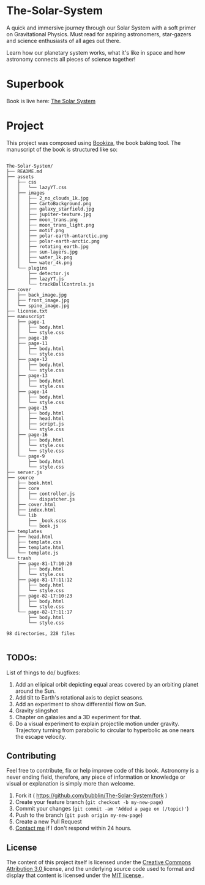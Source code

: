 # The-Solar-System
A quick and immersive journey through our Solar System with a soft primer on Gravitational Physics. Must read for aspiring astronomers, star-gazers and science enthusiasts of all ages out there. 

Learn how our planetary system works, what it's like in space and how astronomy connects all pieces of science together!
# Superbook

Book is live here: [The Solar System](https://bubbl.in/cover/the-solar-system-by-marvin-danig)

# Project
This project was composed using [Bookiza](http://bookiza.io), the book baking tool. The manuscript of the book is structured like so:


```

The-Solar-System/
├── README.md
├── assets
│   ├── css
│   │   └── lazyYT.css
│   ├── images
│   │   ├── 2_no_clouds_1k.jpg
│   │   ├── CartoBackground.png
│   │   ├── galaxy_starfield.jpg
│   │   ├── jupiter-texture.jpg
│   │   ├── moon_trans.png
│   │   ├── moon_trans_light.png
│   │   ├── motif.png
│   │   ├── polar-earth-antarctic.png
│   │   ├── polar-earth-arctic.png
│   │   ├── rotating_earth.jpg
│   │   ├── sun-layers.jpg
│   │   ├── water_1k.png
│   │   └── water_4k.png
│   └── plugins
│       ├── detector.js
│       ├── lazyYT.js
│       └── trackBallControls.js
├── cover
│   ├── back_image.jpg
│   ├── front_image.jpg
│   └── spine_image.jpg
├── license.txt
├── manuscript
│   ├── page-1
│   │   ├── body.html
│   │   └── style.css
│   ├── page-10
│   ├── page-11
│   │   ├── body.html
│   │   └── style.css
│   ├── page-12
│   │   ├── body.html
│   │   └── style.css
│   ├── page-13
│   │   ├── body.html
│   │   └── style.css
│   ├── page-14
│   │   ├── body.html
│   │   └── style.css
│   ├── page-15
│   │   ├── body.html
│   │   ├── head.html
│   │   ├── script.js
│   │   └── style.css
│   ├── page-16
│   │   ├── body.html
│   │   └── style.css
│   │   └── style.css
│   └── page-9
│       ├── body.html
│       └── style.css
├── server.js
├── source
│   ├── book.html
│   ├── core
│   │   ├── controller.js
│   │   └── dispatcher.js
│   ├── cover.html
│   ├── index.html
│   └── lib
│       ├── _book.scss
│       └── book.js
├── templates
│   ├── head.html
│   ├── template.css
│   ├── template.html
│   └── template.js
└── trash
    ├── page-81-17:10:20
    │   ├── body.html
    │   └── style.css
    ├── page-81-17:11:12
    │   ├── body.html
    │   └── style.css
    ├── page-82-17:10:23
    │   ├── body.html
    │   └── style.css
    └── page-82-17:11:17
        ├── body.html
        └── style.css

98 directories, 228 files


```
## TODOs:
List of things to do/ bugfixes:

1. Add an ellipical orbit depicting equal areas covered by an orbiting planet around the Sun. 
2. Add tilt to Earth's rotational axis to depict seasons. 
3. Add an experiment to show differential flow on Sun. 
4. Gravity slingshot
5. Chapter on galaxies and a 3D experiment for that. 
6. Do a visual experiment to explain projectile motion under gravity. Trajectory turning from parabolic to circular to hyperbolic as one nears the escape velocity.

## Contributing

Feel free to contribute, fix or help improve code of this book. Astronomy is a never ending field, therefore, any piece of information or knowledge or visual or  explanation is  simply more than welcome.

1. Fork it ( https://github.com/bubblin/The-Solar-System/fork )
2. Create your feature branch (`git checkout -b my-new-page`)
3. Commit your changes (`git commit -am 'Added a page on (/topic)'`)
4. Push to the branch (`git push origin my-new-page`)
5. Create a new Pull Request
6. <a href = "mailto:marvin@bubbl.in">Contact me</a> if I don't respond within 24 hours.

## License
The content of this project itself is licensed under the <a href="http://creativecommons.org/licenses/by/3.0/us/deed.en_US">Creative Commons Attribution 3.0 </a> license, and the underlying source code used to format and display that content is licensed under the <a href="http://opensource.org/licenses/mit-license.php">MIT license </a>.